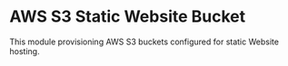 # AWS S3 Static Website Bucket

This module provisioning AWS S3 buckets configured for static Website hosting.
